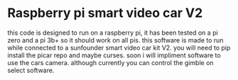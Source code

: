 # Raspberry pi smart video car V2



this code is designed to run on a raspberry pi, it has been tested on a pi zero and a pi 3b+ so it should work on all pis. this software is made to run while connected to a sunfounder smart video car kit V2. you will need to pip install the picar repo and maybe curses. soon i will impliment software to use the cars camera. although currently you can control the gimble on select software.

